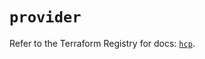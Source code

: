 # `provider`

Refer to the Terraform Registry for docs: [`hcp`](https://registry.terraform.io/providers/hashicorp/hcp/0.97.0/docs).
